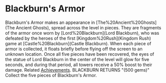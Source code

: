 # Blackburn's Armor

Blackburn's Armor makes an appearance in [The%20Ancient%20Ghosts](The Ancient Ghosts), spread across the level in pieces. They are fragments of the armor once worn by [Lord%20Blackburn](Lord Blackburn), who was defeated by the heroes of the first [Kingdom%20Rush](Kingdom Rush) game at [Castle%20Blackburn](Castle Blackburn).
When each piece of armor is collected, it floats briefly before flying off the screen to an unknown location. Once all five pieces have been recovered, the eyes of the statue of Lord Blackburn in the center of the level will glow for five seconds, and during that period, all towers receive a 50% boost to their damage.
Related [Achievements](Achievements).
 BLACKBURN RETURNS "(500 gems)" Collect the five pieces of Blackburn's Armor.